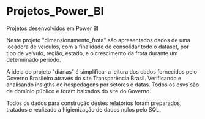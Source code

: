 # Projetos_Power_BI
Projetos desenvolvidos em Power BI


Neste projeto "dimensionamento_frota" são apresentados dados de uma locadora de veículos, com a finalidade de consolidar todo o dataset, por tipo de veívulo, região, estado, e o crescimento da frota durante um determinado período. 

A ideia do projeto "diárias" é simplificar a leitura dos dados fornecidos pelo Governo Brasileiro através do site Transparência Brasil. Verificando e analisando insigths de hospedagens por setores e datas. 
Todos os csvs´são de domínio público e foram baixados do site do Governo.

Todos os dados para construção destes relatórios foram preparados, tratados e realizado a higienização de dados nulos pelo SQL. 
